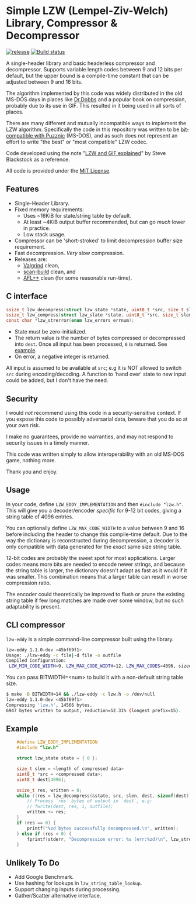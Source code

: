 
# Simple LZW (Lempel-Ziv-Welch) Library, Compressor & Decompressor

[![release](https://img.shields.io/github/release/eloj/lzw-eddy/all.svg)](https://github.com/eloj/lzw-eddy/releases)
[![Build status](https://github.com/eloj/lzw-eddy/workflows/build/badge.svg)](https://github.com/eloj/lzw-eddy/actions/workflows/c-cpp.yml)

A single-header library and basic headerless compressor and decompressor. Supports variable length codes
between 9 and 12 bits per default, but the upper bound is a compile-time constant that can be adjusted between
9 and 16 bits.

The algorithm implemented by this code was widely distributed in the old MS-DOS days in places
like [Dr.Dobbs](https://marknelson.us/posts/1989/10/01/lzw-data-compression.html) and a popular book on compression,
probably due to its use in GIF. This resulted in it being used in all sorts of places.

There are many different and mutually incompatible ways to implement the LZW algorithm.
Specifically the code in this repository was written to be [bit-compatible with Puzznic](https://www.giantbomb.com/profile/eloj/blog/technical-notes-on-the-level-format-of-puzznic-for/114881/) (MS-DOS),
and as such does not represent an effort to write "the best" or "most compatible" LZW codec.

Code developed using the note "[LZW and GIF explained](https://www.eecis.udel.edu/~amer/CISC651/lzw.and.gif.explained.html)"
by Steve Blackstock as a reference.

All code is provided under the [MIT License](LICENSE).

## Features

* Single-Header Library.
* Fixed memory requirements:
	* Uses ~16KiB for state/string table by default.
	* At least ~4KiB output buffer recommended, but can go _much_ lower in practice.
	* Low stack usage.
* Compressor can be 'short-stroked' to limit decompression buffer size requirement.
* Fast decompression. _Very_ slow compression.
* Releases are:
	* [Valgrind](https://valgrind.org/) clean,
	* [scan-build](https://clang-analyzer.llvm.org/scan-build.html) clean, and
	* [AFL++](https://aflplus.plus/) clean (for some reasonable run-time).

## C interface

```c
ssize_t lzw_decompress(struct lzw_state *state, uint8_t *src, size_t slen, uint8_t *dest, size_t dlen);
ssize_t lzw_compress(struct lzw_state *state, uint8_t *src, size_t slen, uint8_t *dest, size_t dlen);
const char *lzw_strerror(enum lzw_errors errnum);
```

* State must be zero-initialized.
* The return value is the number of bytes compressed or decompressed into `dest`. Once all input has been processed, `0` is returned. See [example](#example).
* On error, a negative integer is returned.

All input is assumed to be available at `src`; e.g it is NOT allowed to switch `src` during encoding/decoding. A function
to 'hand over' state to new input could be added, but I don't have the need.

## Security

I would _not_ recommend using this code in a security-sensitive context. If you expose this code
to possibly adversarial data, beware that you do so at your own risk.

I make no guarantees, provide no warranties, and may not respond to security issues in a timely manner.

This code was written simply to allow interoperability with an old MS-DOS game, nothing more.

Thank you and enjoy.

## Usage

In your code, define `LZW_EDDY_IMPLEMENTATION` and then `#include "lzw.h"`. This will give you a decoder/encoder _specific_
for 9-12 bit codes, giving a string table of 4096 entries.

You can optionally define `LZW_MAX_CODE_WIDTH` to a value between 9 and 16 before including the header to
change this compile-time default. Due to the way the dictionary is reconstructed during decompression,
a decoder is only compatible with data generated for the _exact_ same size string table.

12-bit codes are probably the sweet spot for most applications. Larger codes means more bits are needed to
encode newer strings, and because the string table is larger, the dictionary doesn't adapt as fast as it
would if it was smaller. This combination means that a larger table can result in worse compression ratio.

The encoder could theoretically be improved to flush or prune the existing string table if few long matches are made over
some window, but no such adaptability is present.

## CLI compressor

`lzw-eddy` is a simple command-line compressor built using the library.

```bash
lzw-eddy 1.1.0-dev <45bf69f1>
Usage: ./lzw-eddy -c file|-d file -o outfile
Compiled Configuration:
 LZW_MIN_CODE_WIDTH=9, LZW_MAX_CODE_WIDTH=12, LZW_MAX_CODES=4096, sizeof(lzw_state)=16440
```

You can pass BITWIDTH=\<num\> to build it with a non-default string table size.

```bash
$ make -B BITWIDTH=14 && ./lzw-eddy -c lzw.h -o /dev/null
lzw-eddy 1.1.0-dev <45bf69f1>
Compressing 'lzw.h', 14566 bytes.
6947 bytes written to output, reduction=52.31% (longest prefix=15).
```

## Example

```c
	#define LZW_EDDY_IMPLEMENTATION
	#include "lzw.h"

	struct lzw_state state = { 0 };

	size_t slen = <length of compressed data>
	uint8_t *src = <compressed data>;
	uint8_t dest[4096];

	ssize_t res, written = 0;
	while ((res = lzw_decompress(&state, src, slen, dest, sizeof(dest))) > 0) {
		// Process `res` bytes of output in `dest`, e.g:
		// fwrite(dest, res, 1, outfile);
		written += res;
	}
	if (res == 0) {
		printf("%zd bytes successfully decompressed.\n", written);
	} else if (res < 0) {
		fprintf(stderr, "Decompression error: %s (err:%zd)\n", lzw_strerror(res), res);
	}
```

## Unlikely To Do

* Add Google Benchmark.
* Use hashing for lookups in `lzw_string_table_lookup`.
* Support changing inputs during processing.
* Gather/Scatter alternative interface.
